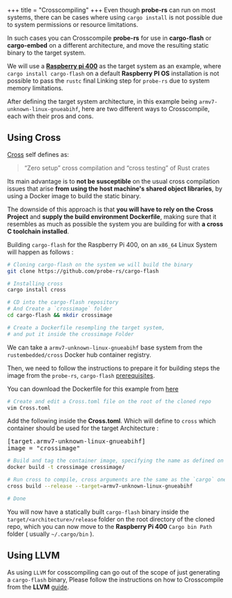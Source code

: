 +++
title = "Crosscompiling"
+++
Even though **probe-rs** can run on most systems, there can be cases where using `cargo install` is not possible due to system permissions or resource limitations.

In such cases you can Crosscompile **probe-rs** for use in **cargo-flash** or **cargo-embed** on a different architecture, and move the resulting static binary to the target system.

We will use a [**Raspberry pi 400**](https://www.raspberrypi.org/products/raspberry-pi-400/) as the target system as an example, where `cargo install cargo-flash` on a default **Raspberry PI OS** installation is not possible to pass the `rustc` final Linking step for `probe-rs` due to system memory limitations.

After defining the target system architecture, in this example being `armv7-unknown-linux-gnueabihf`, here are two different ways to Crosscompile, each with their pros and cons.

## Using Cross

[Cross](https://github.com/rust-embedded/cross) self defines as:

> “Zero setup” cross compilation and “cross testing” of Rust crates

Its main advantage is to **not be susceptible** on the usual cross compilation issues that arise **from using the host machine's shared object libraries**, by using a Docker image to build the static binary.

The downside of this approach is that **you will have to rely on the Cross Project** and **supply the build environment Dockerfile**, making sure that it resembles as much as possible the system you are building for with **a cross C toolchain installed**.

Building `cargo-flash` for the Raspberry Pi 400, on an `x86_64` Linux System will happen as follows :

```sh
# Cloning cargo-flash on the system we will build the binary
git clone https://github.com/probe-rs/cargo-flash

# Installing cross
cargo install cross

# CD into the cargo-flash repository
# And Create a `crossimage` folder
cd cargo-flash && mkdir crossimage

# Create a Dockerfile resempling the target system,
# and put it inside the crossimage Folder
```

We can take a `armv7-unknown-linux-gnueabihf` base system from the `rustembedded/cross` Docker hub container registry.

Then, we need to follow the instructions to prepare it for building steps the image from the `probe-rs`, `cargo-flash` [prerequisites](https://github.com/probe-rs/cargo-flash#prerequisites).

You can download the Dockerfile for this example from [here](/content/cross-dockerfile.txt)

```sh
# Create and edit a Cross.toml file on the root of the cloned repo
vim Cross.toml
```

Add the following inside the **Cross.toml**. Which will define to `cross` which container should be used for the target Architecture :

<pre>[target.armv7-unknown-linux-gnueabihf]
image = "crossimage"</pre>

```sh
# Build and tag the container image, specifying the name as defined on Cross.toml
docker build -t crossimage crossimage/

# Run cross to compile, cross arguments are the same as the `cargo` ones
cross build --release --target=armv7-unknown-linux-gnueabihf

# Done
```

You will now have a statically built `cargo-flash` binary inside the `target/<architecture>/release` folder on the root directory of the cloned repo, which you can now move to the **Raspberry Pi 400** `Cargo bin Path` folder ( usually `~/.cargo/bin` ).

## Using LLVM

As using `LLVM` for cosscompiling can go out of the scope of just generating a `cargo-flash` binary, Please follow the instructions on how to Crosscompile from the **LLVM** [guide](https://www.llvm.org/docs/HowToCrossCompileLLVM.html).
